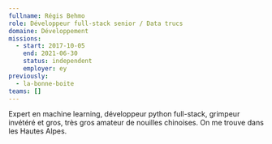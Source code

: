 ```yaml
---
fullname: Régis Behmo
role: Développeur full-stack senior / Data trucs
domaine: Développement
missions:
  - start: 2017-10-05
    end: 2021-06-30
    status: independent
    employer: ey
previously:
  - la-bonne-boite
teams: []
---
```

Expert en machine learning, développeur python full-stack, grimpeur invétéré et gros, très gros amateur de nouilles chinoises. On me trouve dans les Hautes Alpes.